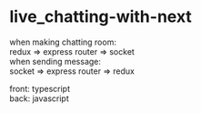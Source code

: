 # live_chatting-with-next

when making chatting room:
<br/>
redux => express router => socket
<br/>
when sending message:
<br/>
socket => express router => redux
<br/>

front: typescript
<br/>
back: javascript
